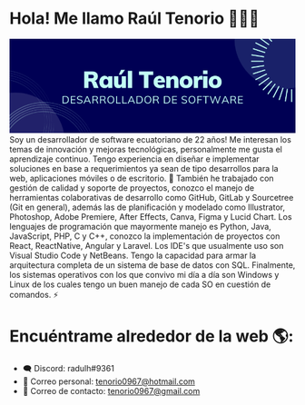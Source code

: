 # Hola! Me llamo Raúl Tenorio 👋🧑‍💻
<img src="./banner.png" alt="Banner de presentación personal de Raúl Tenorio">
Soy un desarrollador de software ecuatoriano de 22 años! Me interesan los temas de innovación y mejoras tecnológicas, personalmente me gusta el aprendizaje continuo. Tengo experiencia en diseñar e implementar soluciones en base a requerimientos ya sean de tipo desarrollos para la web, aplicaciones móviles o de escritorio. 🔭 También he trabajado con gestión de calidad y soporte de proyectos, conozco el manejo de herramientas colaborativas de desarrollo como GitHub, GitLab y Sourcetree (Git en general), además las de planificación y modelado como Illustrator, Photoshop, Adobe Premiere, After Effects, Canva, Figma y Lucid Chart. Los lenguajes de programación que mayormente manejo es Python, Java, JavaScript, PHP, C y C++, conozco la implementación de proyectos con React, ReactNative, Angular y Laravel. Los IDE's que usualmente uso son Visual Studio Code y NetBeans. Tengo la capacidad para armar la arquitectura completa de un sistema de base de datos con SQL. Finalmente, los sistemas operativos con los que convivo mi día a día son Windows y Linux de los cuales tengo un buen manejo de cada SO en cuestión de comandos. ⚡

# Encuéntrame alrededor de la web 🌎:
- 🗨 Discord: radulh#9361
- 📜 Correo personal: tenorio0967@hotmail.com
- 📜 Correo de contacto: tenorio0967@gmail.com
